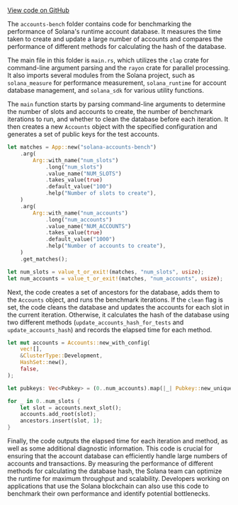 [View code on GitHub](https://github.com/solana-labs/solana/tree/master/na/accounts-bench)

The `accounts-bench` folder contains code for benchmarking the performance of Solana's runtime account database. It measures the time taken to create and update a large number of accounts and compares the performance of different methods for calculating the hash of the database.

The main file in this folder is `main.rs`, which utilizes the `clap` crate for command-line argument parsing and the `rayon` crate for parallel processing. It also imports several modules from the Solana project, such as `solana_measure` for performance measurement, `solana_runtime` for account database management, and `solana_sdk` for various utility functions.

The `main` function starts by parsing command-line arguments to determine the number of slots and accounts to create, the number of benchmark iterations to run, and whether to clean the database before each iteration. It then creates a new `Accounts` object with the specified configuration and generates a set of public keys for the test accounts.

```rust
let matches = App::new("solana-accounts-bench")
    .arg(
        Arg::with_name("num_slots")
            .long("num_slots")
            .value_name("NUM_SLOTS")
            .takes_value(true)
            .default_value("100")
            .help("Number of slots to create"),
    )
    .arg(
        Arg::with_name("num_accounts")
            .long("num_accounts")
            .value_name("NUM_ACCOUNTS")
            .takes_value(true)
            .default_value("1000")
            .help("Number of accounts to create"),
    )
    .get_matches();

let num_slots = value_t_or_exit!(matches, "num_slots", usize);
let num_accounts = value_t_or_exit!(matches, "num_accounts", usize);
```

Next, the code creates a set of ancestors for the database, adds them to the `Accounts` object, and runs the benchmark iterations. If the `clean` flag is set, the code cleans the database and updates the accounts for each slot in the current iteration. Otherwise, it calculates the hash of the database using two different methods (`update_accounts_hash_for_tests` and `update_accounts_hash`) and records the elapsed time for each method.

```rust
let mut accounts = Accounts::new_with_config(
    vec![],
    &ClusterType::Development,
    HashSet::new(),
    false,
);

let pubkeys: Vec<Pubkey> = (0..num_accounts).map(|_| Pubkey::new_unique()).collect();

for _ in 0..num_slots {
    let slot = accounts.next_slot();
    accounts.add_root(slot);
    ancestors.insert(slot, 1);
}
```

Finally, the code outputs the elapsed time for each iteration and method, as well as some additional diagnostic information. This code is crucial for ensuring that the account database can efficiently handle large numbers of accounts and transactions. By measuring the performance of different methods for calculating the database hash, the Solana team can optimize the runtime for maximum throughput and scalability. Developers working on applications that use the Solana blockchain can also use this code to benchmark their own performance and identify potential bottlenecks.
